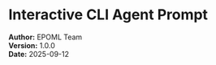 # Interactive CLI Agent Prompt
<!-- Document Info -->
**Author:** EPOML Team  
**Version:** 1.0.0  
**Date:** 2025-09-12  

